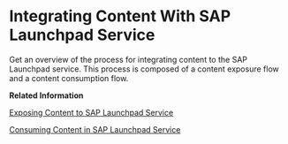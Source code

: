 <!-- loioac974343c1e249829303eedce4dd1eba -->

# Integrating Content With SAP Launchpad Service

Get an overview of the process for integrating content to the SAP Launchpad service. This process is composed of a content exposure flow and a content consumption flow.

**Related Information**  


[Exposing Content to SAP Launchpad Service](exposing-content-to-sap-launchpad-service-1a0325a.md "Get an overview of the communication scenario SAP_COM_0647 - SAP Fiori Launchpad Content Exposure Integration.")

[Consuming Content in SAP Launchpad Service](consuming-content-in-sap-launchpad-service-b1f90b0.md "")

